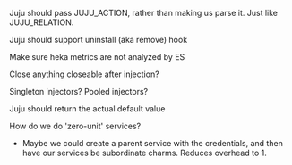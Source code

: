 Juju should pass JUJU_ACTION, rather than making us parse it.  Just like JUJU_RELATION.

Juju should support uninstall (aka remove) hook

Make sure heka metrics are not analyzed by ES

Close anything closeable after injection?

Singleton injectors?  Pooled injectors?

Juju should return the actual default value

How do we do 'zero-unit' services?
* Maybe we could create a parent service with the credentials, and then have our services be subordinate charms.  Reduces overhead to 1.
